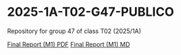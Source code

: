 # 2025-1A-T02-G47-PUBLICO
Repository for group 47 of class T02 (2025/1A)

[Final Report (M1) PDF](./Modulo%201%20-%20Final%20Report.pdf)
[Final Report (M1) MD](./Modulo%201%20-%20Final%20Report.md)
